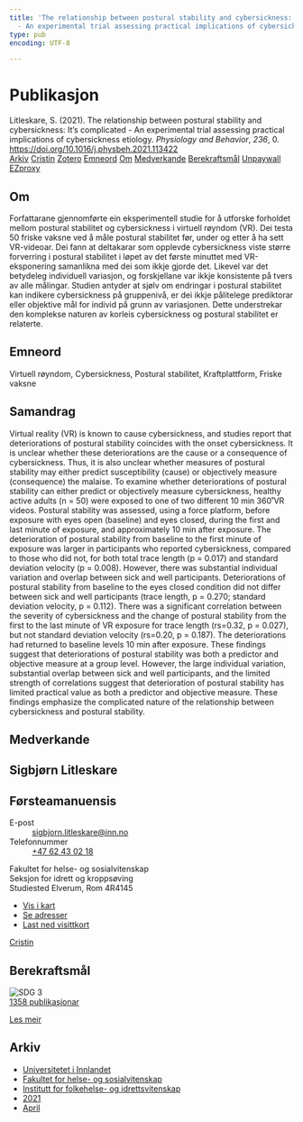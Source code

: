 ```yaml
---
title: 'The relationship between postural stability and cybersickness: It''s complicated
  - An experimental trial assessing practical implications of cybersickness etiology'
type: pub
encoding: UTF-8

---
```

<h1>Publikasjon</h1>
<article id="csl-bib-container-8XM5ZSGR" class="csl-bib-container">
  <div class="csl-bib-body"> <div class="csl-entry">Litleskare, S. (2021). The relationship between postural stability and cybersickness: It’s complicated - An experimental trial assessing practical implications of cybersickness etiology. <i>Physiology and Behavior</i>, <i>236</i>, 0. <a href="https://doi.org/10.1016/j.physbeh.2021.113422">https://doi.org/10.1016/j.physbeh.2021.113422</a></div> </div>
  <div class="csl-bib-buttons">
    <a href="#taxonomy-article-8XM5ZSGR" alt="archive" class="csl-bib-button">Arkiv</a>
    <a href="https://app.cristin.no/results/show.jsf?id=1906049" alt="Cristin" class="csl-bib-button">Cristin</a>
    <a href="http://zotero.org/groups/5881554/items/8XM5ZSGR" alt="Zotero" class="csl-bib-button">Zotero</a>
    <a href="#keywords-article-8XM5ZSGR" alt="keywords" class="csl-bib-button">Emneord</a>
    <a href="#about-article-8XM5ZSGR" alt="about_pub" class="csl-bib-button">Om</a>
    <a href="#contributors-article-8XM5ZSGR" alt="contributors" class="csl-bib-button">Medverkande</a>
    <a href="#sdg-article-8XM5ZSGR" alt="sdg" class="csl-bib-button">Berekraftsmål</a>
    <a href="https://doi.org/10.1016/j.physbeh.2021.113422" alt="Unpaywall" class="csl-bib-button">Unpaywall</a>
    <a href="https://doi.org/10.1016/j.physbeh.2021.113422" alt="EZproxy" class="csl-bib-button">EZproxy</a>
  </div>
  <div id="csl-bib-meta-container-8XM5ZSGR"></div>
</article>
<div id="csl-bib-meta-8XM5ZSGR" class="csl-bib-meta">
  <article id="about-article-8XM5ZSGR" class="about_pub-article">
    <h1>Om</h1>
    Forfattarane gjennomførte ein eksperimentell studie for å utforske forholdet mellom postural stabilitet og cybersickness i virtuell røyndom (VR). Dei testa 50 friske vaksne ved å måle postural stabilitet før, under og etter å ha sett VR-videoar. Dei fann at deltakarar som opplevde cybersickness viste større forverring i postural stabilitet i løpet av det første minuttet med VR-eksponering samanlikna med dei som ikkje gjorde det. Likevel var det betydeleg individuell variasjon, og forskjellane var ikkje konsistente på tvers av alle målingar. Studien antyder at sjølv om endringar i postural stabilitet kan indikere cybersickness på gruppenivå, er dei ikkje pålitelege prediktorar eller objektive mål for individ på grunn av variasjonen. Dette understrekar den komplekse naturen av korleis cybersickness og postural stabilitet er relaterte.
  </article>
  <article id="keywords-article-8XM5ZSGR" class="keywords-article">
    <h1>Emneord</h1>
    Virtuell røyndom, Cybersickness, Postural stabilitet, Kraftplattform, Friske vaksne
  </article>
  <article id="abstract-article-8XM5ZSGR" class="abstract-article">
    <h1>Samandrag</h1>
    Virtual reality (VR) is known to cause cybersickness, and studies report that deteriorations of postural stability 
coincides with the onset cybersickness. It is unclear whether these deteriorations are the cause or a consequence 
of cybersickness. Thus, it is also unclear whether measures of postural stability may either predict susceptibility 
(cause) or objectively measure (consequence) the malaise. To examine whether deteriorations of postural stability can either predict or objectively measure cybersickness, healthy active adults (n = 50) were exposed to one 
of two different 10 min 360˚VR videos. Postural stability was assessed, using a force platform, before exposure 
with eyes open (baseline) and eyes closed, during the first and last minute of exposure, and approximately 10 min 
after exposure. The deterioration of postural stability from baseline to the first minute of exposure was larger in 
participants who reported cybersickness, compared to those who did not, for both total trace length (p = 0.017) 
and standard deviation velocity (p = 0.008). However, there was substantial individual variation and overlap 
between sick and well participants. Deteriorations of postural stability from baseline to the eyes closed condition 
did not differ between sick and well participants (trace length, p = 0.270; standard deviation velocity, p = 
0.112). There was a significant correlation between the severity of cybersickness and the change of postural 
stability from the first to the last minute of VR exposure for trace length (rs=0.32, p = 0.027), but not standard 
deviation velocity (rs=0.20, p = 0.187). The deteriorations had returned to baseline levels 10 min after exposure. 
These findings suggest that deteriorations of postural stability was both a predictor and objective measure at a 
group level. However, the large individual variation, substantial overlap between sick and well participants, and 
the limited strength of correlations suggest that deterioration of postural stability has limited practical value as 
both a predictor and objective measure. These findings emphasize the complicated nature of the relationship 
between cybersickness and postural stability.
  </article>
  <article id="contributors-article-8XM5ZSGR" class="contributors-article">
    <h1>Medverkande</h1>
    <div class="personas"> <div class="vrtx-hinn-person-card"> <div class="photo"> <i class="lar la-user-circle missing-person"></i> </div> <div class="info"> <hgroup><h1>Sigbjørn Litleskare</h1> <h2>Førsteamanuensis</h2> </hgroup><dl> <dt>E-post</dt> <dd> <a href="mailto:sigbjorn.litleskare@inn.no">sigbjorn.litleskare@inn.no</a> </dd> <dt>Telefonnummer</dt> <dd><a href="tel:+4762430218"> +47 62 43 02 18 </a></dd> </dl> <p> Fakultet for helse- og sosialvitenskap<br> Seksjon for idrett og kroppsøving<br> Studiested Elverum, Rom 4R4145 </p> <ul class="vrtx-hinn-links"> <li><a href="https://www.google.com/maps?q=60.88156,11.53723">Vis i kart</a></li> <li><a href="https://www.inn.no/finn-en-ansatt/sigbjorn-litleskare.html#vrtx-hinn-addresses">Se adresser</a></li> <li><a href="https://www.inn.no/finn-en-ansatt/sigbjorn-litleskare.html?vrtx=vcf">Last ned visittkort</a></li> </ul> </div> </div> <a href="https://app.cristin.no/persons/show.jsf?id=477352" alt="Cristin URL" class="personas-cristin">Cristin</a> </div>
  </article>
  <article id="sdg-article-8XM5ZSGR" class="sdg-article">
    <h1>Berekraftsmål</h1>
    <div class="sdg-container"><div id="sdg3" class="sdg">
        <img src="{{< params subfolder >}}images/sdg/sdg03_nn.png" class="image" alt="SDG 3">
        <div class="sdg-overlay">
          <a href="{{< params subfolder >}}nn/archive/?sdg=3#archive" class="sdg-publication-count"><span>1358</span> publikasjonar</a>
          <p><a href="https://fn.no/om-fn/fns-baerekraftsmaal/god-helse-og-livskvalitet?lang=nno-NO" class="sdg-read-more">Les meir</a></p>
        </div>
      </div></div>
  </article>
  <article id="taxonomy-article-8XM5ZSGR" class="taxonomy-article">
    <h1>Arkiv</h1>
    <ul>
      <li><a href="{{< params subfolder >}}nn/archive/?key=3DCRN523">Universitetet i Innlandet</a></li>
      <li><a href="{{< params subfolder >}}nn/archive/?key=IDKFS3MX">Fakultet for helse- og sosialvitenskap</a></li>
      <li><a href="{{< params subfolder >}}nn/archive/?key=FJXE3Z8X">Institutt for folkehelse- og idrettsvitenskap</a></li>
      <li><a href="{{< params subfolder >}}nn/archive/?key=HKMXV8PC">2021</a></li>
      <li><a href="{{< params subfolder >}}nn/archive/?key=9D8L3IV5">April</a></li>
    </ul>
  </article>
</div>
